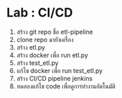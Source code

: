 # Lab : CI/CD

1. สร้าง git repo ชื่อ etl-pipeline
2. clone repo มายังเครื่อง
3. สร้าง etl.py
5. สร้าง docker เพื่อ run etl.py
6. สร้าง test_etl.py
7. แก้ไข docker เพื่อ run test_etl.py
8. สร้าง CI/CD pipeline jenkins
9. ทดลองแก้ไข code เพื่อดูการทำงานอัตโนมัติ
